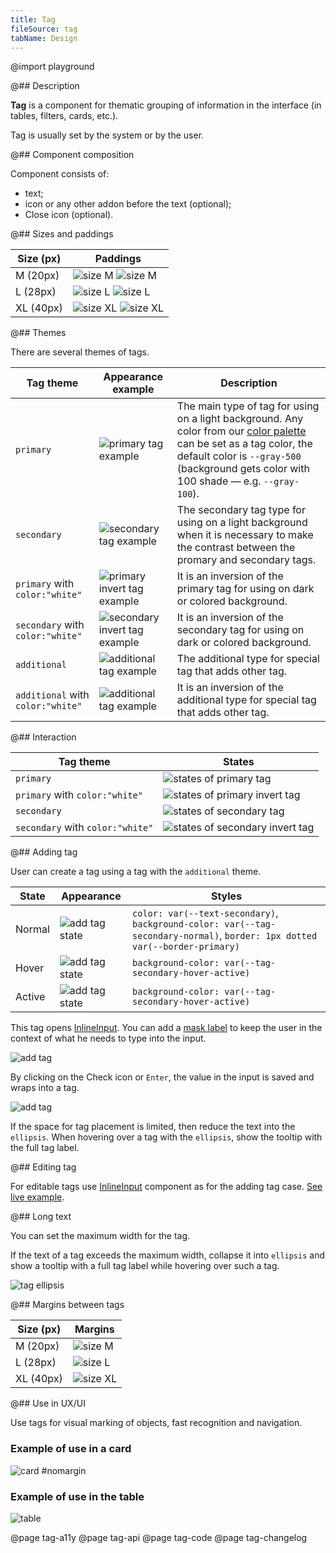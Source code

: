 ```yaml
---
title: Tag
fileSource: tag
tabName: Design
---
```


@import playground

@## Description

**Tag** is a component for thematic grouping of information in the interface (in tables, filters, cards, etc.).

Tag is usually set by the system or by the user.

@## Component composition

Component consists of:

- text;
- icon or any other addon before the text (optional);
- Close icon (optional).

@## Sizes and paddings

| Size (px) | Paddings                                                     |
| --------- | ------------------------------------------------------------ |
| M (20px)  | ![size M](static/tag-M.png) ![size M](static/tag2-M.png)     |
| L (28px)  | ![size L](static/tag-L.png) ![size L](static/tag2-L.png)     |
| XL (40px) | ![size XL](static/tag-XL.png) ![size XL](static/tag2-XL.png) |

@## Themes

There are several themes of tags.

| Tag theme                         | Appearance example                                           | Description                                                                                                                                                                                                                        |
| --------------------------------- | ------------------------------------------------------------ | ---------------------------------------------------------------------------------------------------------------------------------------------------------------------------------------------------------------------------------- |
| `primary`                         | ![primary tag example](static/primary.png)                   | The main type of tag for using on a light background. Any color from our [color palette](/style/design-tokens/) can be set as a tag color, the default color is `--gray-500` (background gets color with 100 shade — e.g. `--gray-100`). |
| `secondary`                       | ![secondary tag example](static/secondary.png)               | The secondary tag type for using on a light background when it is necessary to make the contrast between the promary and secondary tags.                                                                                           |
| `primary` with `color:"white"`    | ![primary invert tag example](static/primary-invert.png)     | It is an inversion of the primary tag for using on dark or colored background.                                                                                                                                                     |
| `secondary` with `color:"white"`  | ![secondary invert tag example](static/secondary-invert.png) | It is an inversion of the secondary tag for using on dark or colored background.                                                                                                                                                   |
| `additional`                      | ![additional tag example](static/additional.png)             | The additional type for special tag that adds other tag.                                                                                                                                                                           |
| `additional` with `color:"white"` | ![additional tag example](static/additional-invert.png)      | It is an inversion of the additional type for special tag that adds other tag.                                                                                                                                                     |

@## Interaction

| Tag theme                        | States                                                                |
| -------------------------------- | --------------------------------------------------------------------- |
| `primary`                        | ![states of primary tag](static/default-color-example.png)            |
| `primary` with `color:"white"`   | ![states of primary invert tag](static/invert-states.png)             |
| `secondary`                      | ![states of secondary tag](static/secondary-states.png)               |
| `secondary` with `color:"white"` | ![states of secondary invert tag](static/secondary-invert-states.png) |

@## Adding tag

User can create a tag using a tag with the `additional` theme.

| State  | Appearance                          | Styles                                                                                                                         |
| ------ | ----------------------------------- | ------------------------------------------------------------------------------------------------------------------------------ |
| Normal | ![add tag state](static/normal.png) | `color: var(--text-secondary)`, `background-color: var(--tag-secondary-normal)`, `border: 1px dotted var(--border-primary)` |
| Hover  | ![add tag state](static/hover.png)  | `background-color: var(--tag-secondary-hover-active)`                                                                         |
| Active | ![add tag state](static/active.png) | `background-color: var(--tag-secondary-hover-active)`                                                                         |

This tag opens [InlineInput](/components/inline-input/). You can add a [mask label](/components/input-mask/) to keep the user in the context of what he needs to type into the input.

![add tag](static/add-input-L.png)

By clicking on the Check icon or `Enter`, the value in the input is saved and wraps into a tag.

![add tag](static/add-loading-L.png)

If the space for tag placement is limited, then reduce the text into the `ellipsis`. When hovering over a tag with the `ellipsis`, show the tooltip with the full tag label.

@## Editing tag

For editable tags use [InlineInput](/components/inline-input/) component as for the adding tag case. [See live example](/components/tag/tag-code/#editing_tag).

@## Long text

You can set the maximum width for the tag.

If the text of a tag exceeds the maximum width, collapse it into `ellipsis` and show a tooltip with a full tag label while hovering over such a tag.

![tag ellipsis](static/ellipsis.png)

<!-- @## Minimizing number of tags

In case you have a huge number of tags and do not need to show them all at once, minimize them to a tag with three dots. When you click on it, all hidden tags will be opened.

> Unfortunately, this solution can be found in several places so far.

![more tags example](static/more-tags.png) -->

@## Margins between tags

| Size (px) | Margins                               |
| --------- | ------------------------------------- |
| M (20px)  | ![size M](static/tag-margins-M.png)   |
| L (28px)  | ![size L](static/tag-margins-L.png)   |
| XL (40px) | ![size XL](static/tag-margins-XL.png) |

<!-- @## Tag and other components

Recommendations on positioning of tags in relation to other components:

- In most cases, place tag to the right of the component.
- In the card, place tag at the bottom. -->

@## Use in UX/UI

Use tags for visual marking of objects, fast recognition and navigation.

### Example of use in a card

![card #nomargin](static/tag-card.png)

### Example of use in the table

![table](static/tag-table-pic.png)

@page tag-a11y
@page tag-api
@page tag-code
@page tag-changelog
